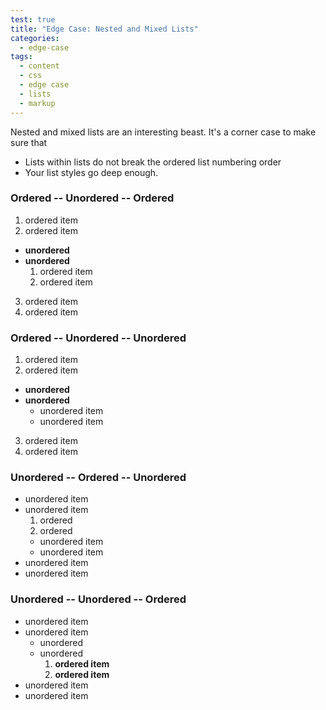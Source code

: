```yaml
---
test: true
title: "Edge Case: Nested and Mixed Lists"
categories:
  - edge-case
tags:
  - content
  - css
  - edge case
  - lists
  - markup
---
```


Nested and mixed lists are an interesting beast. It's a corner case to make
sure that

-   Lists within lists do not break the ordered list numbering order
-   Your list styles go deep enough.

### Ordered -- Unordered -- Ordered

1.  ordered item
2.  ordered item

-   **unordered**
-   **unordered**
    1.  ordered item
    2.  ordered item

3.  ordered item
4.  ordered item

### Ordered -- Unordered -- Unordered

1.  ordered item
2.  ordered item

-   **unordered**
-   **unordered**
    -   unordered item
    -   unordered item

3.  ordered item
4.  ordered item

### Unordered -- Ordered -- Unordered

-   unordered item
-   unordered item
    1.  ordered
    2.  ordered
    -   unordered item
    -   unordered item
-   unordered item
-   unordered item

### Unordered -- Unordered -- Ordered

-   unordered item
-   unordered item
    -   unordered
    -   unordered
        1.  **ordered item**
        2.  **ordered item**
-   unordered item
-   unordered item
